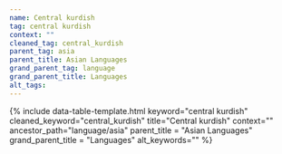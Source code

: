 ```yaml
---
name: Central kurdish
tag: central kurdish
context: ""
cleaned_tag: central_kurdish
parent_tag: asia
parent_title: Asian Languages
grand_parent_tag: language
grand_parent_title: Languages
alt_tags: 
---
```


{% include data-table-template.html 
  keyword="central kurdish" 
  cleaned_keyword="central_kurdish" 
  title="Central kurdish"
  context=""
  ancestor_path="language/asia" 
  parent_title = "Asian Languages"
  grand_parent_title = "Languages"
  alt_keywords=""
%}

